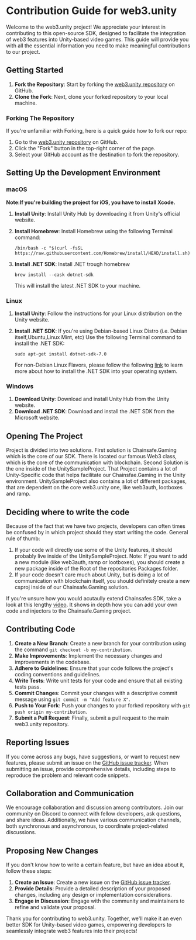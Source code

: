 # Contribution Guide for web3.unity

Welcome to the web3.unity project! We appreciate your interest in contributing to this open-source SDK, designed to facilitate the integration of web3 features into Unity-based video games. This guide will provide you with all the essential information you need to make meaningful contributions to our project.

## Getting Started

1. **Fork the Repository**: Start by forking the [web3.unity repository](https://github.com/ChainSafe/web3.unity) on GitHub.
2. **Clone the Fork**: Next, clone your forked repository to your local machine.

### Forking The Repository

If you're unfamiliar with Forking, here is a quick guide how to fork our repo:


1. Go to the [web3.unity repository](https://github.com/ChainSafe/web3.unity) on GitHub.
2. Click the "Fork" button in the top-right corner of the page.
3. Select your GitHub account as the destination to fork the repository.

## Setting Up the Development Environment

### macOS
**Note:If you're building the project for iOS, you have to install Xcode.**

1. **Install Unity**: Install Unity Hub by downloading it from Unity's official website.

2. **Install Homebrew**: Install Homebrew using the following Terminal command:

    ```
    /bin/bash -c "$(curl -fsSL https://raw.githubusercontent.com/Homebrew/install/HEAD/install.sh)"
    ```

3. **Install .NET SDK**: Install .NET trough homebrew

    ```
    brew install --cask dotnet-sdk
    ```
    This will install the latest .NET SDK to your machine.

### Linux

 1. **Install Unity**: Follow the instructions for your Linux distribution on the Unity website.

 2. **Install .NET SDK**:  If you're using Debian-based Linux Distro (i.e. Debian itself,Ubuntu,Linux Mint, etc) Use the following Terminal command to install the .NET SDK:

    ```
    sudo apt-get install dotnet-sdk-7.0
    ```
    For non-Debian Linux Flavors, please follow the following [link](https://learn.microsoft.com/en-us/dotnet/core/install/linux) to learn more about how to install the .NET SDK into your operating system.

### Windows

1. **Download Unity**: Download and install Unity Hub from the Unity website.
2. **Download .NET SDK**: Download and install the .NET SDK from the Microsoft website.

## Opening The Project
Project is divided into two solutions. First solution is Chainsafe.Gaming which is the core of our SDK. There is located our famous Web3 class, which is the core of the communication with blockchain.
Second Solution is the one inside of the UnitySampleProject. 
That Project contains a lot of Unity-Specific code that helps facilitate our Chainsfae.Gaming in the Unity environment.
UnitySampleProject also contains a lot of different packages, that are dependent on the core web3.unity one, like web3auth, lootboxes and ramp.

## Deciding where to write the code
Because of the fact that we have two projects, developers can often times be confused by in which project should they start writing the code. 
General rule of thumb:
1. If your code will directly use some of the Unity features, it should probably live inside of the UnitySampleProject. 
Note: If you want to add a new module (like web3auth, ramp or lootboxes), you should create a new package inside of the Root of the repositories Packages folder.
2. If your code doesn't care much about Unity, but is doing a lot of communication with blockchain itself, you should definitely create a new csproj inside of our Chainsafe.Gaming solution. 

If you're unsure how you would acutaully extend Chainsafes SDK, take a look at this lengthy [video](https://youtu.be/D6_786zPva8). It shows in depth how you can add your own code and injectors to the Chainsafe.Gaming project.


## Contributing Code

1. **Create a New Branch**: Create a new branch for your contribution using the command `git checkout -b my-contribution`.
2. **Make Improvements**: Implement the necessary changes and improvements in the codebase.
3. **Adhere to Guidelines**: Ensure that your code follows the project's coding conventions and guidelines.
4. **Write Tests**: Write unit tests for your code and ensure that all existing tests pass.
5. **Commit Changes**: Commit your changes with a descriptive commit message using `git commit -m "Add feature X"`.
6. **Push to Your Fork**: Push your changes to your forked repository with `git push origin my-contribution`.
7. **Submit a Pull Request**: Finally, submit a pull request to the main web3.unity repository.

## Reporting Issues

If you come across any bugs, have suggestions, or want to request new features, please submit an issue on the [GitHub issue tracker](https://github.com/ChainSafe/web3.unity/issues). When submitting an issue, provide comprehensive details, including steps to reproduce the problem and relevant code snippets.

## Collaboration and Communication

We encourage collaboration and discussion among contributors. Join our community on Discord to connect with fellow developers, ask questions, and share ideas. Additionally, we have various communication channels, both synchronous and asynchronous, to coordinate project-related discussions.




## Proposing New Changes

If you don't know how to write a certain feature, but have an idea about it, follow these steps:

1. **Create an Issue**: Create a new issue on the [GitHub issue tracker](https://github.com/ChainSafe/web3.unity/issues).
2. **Provide Details**: Provide a detailed description of your proposed changes, including any design or implementation considerations.
3. **Engage in Discussion**: Engage with the community and maintainers to refine and validate your proposal.


Thank you for contributing to web3.unity. Together, we'll make it an even better SDK for Unity-based video games, empowering developers to seamlessly integrate web3 features into their projects!

